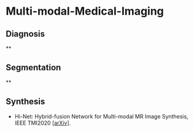 # Multi-modal-Medical-Imaging


Diagnosis
------------------------------
** 


Segmentation
------------------------------
** 


Synthesis
------------------------------
* Hi-Net: Hybrid-fusion Network for Multi-modal MR Image Synthesis, IEEE TMI2020 [[arXiv]](https://arxiv.org/pdf/2002.05000.pdf).



